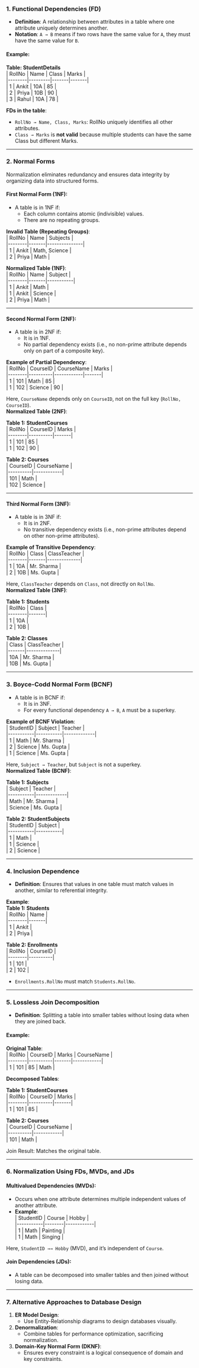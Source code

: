 

### **1. Functional Dependencies (FD)**
- **Definition**: A relationship between attributes in a table where one attribute uniquely determines another.
- **Notation**: `A → B` means if two rows have the same value for `A`, they must have the same value for `B`.

#### Example:
**Table: StudentDetails**  
| RollNo | Name    | Class | Marks |  
|--------|---------|-------|-------|  
| 1      | Ankit   | 10A   | 85    |  
| 2      | Priya   | 10B   | 90    |  
| 3      | Rahul   | 10A   | 78    |  

**FDs in the table**:  
- `RollNo → Name, Class, Marks`: RollNo uniquely identifies all other attributes.  
- `Class → Marks` is **not valid** because multiple students can have the same Class but different Marks.

---

### **2. Normal Forms**
Normalization eliminates redundancy and ensures data integrity by organizing data into structured forms.

#### **First Normal Form (1NF)**:
- A table is in 1NF if:
  - Each column contains atomic (indivisible) values.
  - There are no repeating groups.

**Invalid Table (Repeating Groups)**:  
| RollNo | Name  | Subjects      |  
|--------|-------|---------------|  
| 1      | Ankit | Math, Science |  
| 2      | Priya | Math          |  

**Normalized Table (1NF)**:  
| RollNo | Name  | Subject   |  
|--------|-------|-----------|  
| 1      | Ankit | Math      |  
| 1      | Ankit | Science   |  
| 2      | Priya | Math      |  

---

#### **Second Normal Form (2NF)**:
- A table is in 2NF if:
  - It is in 1NF.
  - No partial dependency exists (i.e., no non-prime attribute depends only on part of a composite key).

**Example of Partial Dependency**:  
| RollNo | CourseID | CourseName | Marks |  
|--------|----------|------------|-------|  
| 1      | 101      | Math       | 85    |  
| 1      | 102      | Science    | 90    |  

Here, `CourseName` depends only on `CourseID`, not on the full key (`RollNo, CourseID`).  
**Normalized Table (2NF)**:  

**Table 1: StudentCourses**  
| RollNo | CourseID | Marks |  
|--------|----------|-------|  
| 1      | 101      | 85    |  
| 1      | 102      | 90    |  

**Table 2: Courses**  
| CourseID | CourseName |  
|----------|------------|  
| 101      | Math       |  
| 102      | Science    |  

---

#### **Third Normal Form (3NF)**:
- A table is in 3NF if:
  - It is in 2NF.
  - No transitive dependency exists (i.e., non-prime attributes depend on other non-prime attributes).

**Example of Transitive Dependency**:  
| RollNo | Class | ClassTeacher |  
|--------|-------|--------------|  
| 1      | 10A   | Mr. Sharma   |  
| 2      | 10B   | Ms. Gupta    |  

Here, `ClassTeacher` depends on `Class`, not directly on `RollNo`.  
**Normalized Table (3NF)**:  

**Table 1: Students**  
| RollNo | Class |  
|--------|-------|  
| 1      | 10A   |  
| 2      | 10B   |  

**Table 2: Classes**  
| Class | ClassTeacher |  
|-------|--------------|  
| 10A   | Mr. Sharma   |  
| 10B   | Ms. Gupta    |  

---

### **3. Boyce-Codd Normal Form (BCNF)**
- A table is in BCNF if:
  - It is in 3NF.
  - For every functional dependency `A → B`, `A` must be a superkey.

**Example of BCNF Violation**:  
| StudentID | Subject   | Teacher     |  
|-----------|-----------|-------------|  
| 1         | Math      | Mr. Sharma  |  
| 2         | Science   | Ms. Gupta   |  
| 1         | Science   | Ms. Gupta   |  

Here, `Subject → Teacher`, but `Subject` is not a superkey.  
**Normalized Table (BCNF)**:  

**Table 1: Subjects**  
| Subject   | Teacher     |  
|-----------|-------------|  
| Math      | Mr. Sharma  |  
| Science   | Ms. Gupta   |  

**Table 2: StudentSubjects**  
| StudentID | Subject   |  
|-----------|-----------|  
| 1         | Math      |  
| 1         | Science   |  
| 2         | Science   |  

---

### **4. Inclusion Dependence**
- **Definition**: Ensures that values in one table must match values in another, similar to referential integrity.

**Example**:  
**Table 1: Students**  
| RollNo | Name  |  
|--------|-------|  
| 1      | Ankit |  
| 2      | Priya |  

**Table 2: Enrollments**  
| RollNo | CourseID |  
|--------|----------|  
| 1      | 101      |  
| 2      | 102      |  
- `Enrollments.RollNo` must match `Students.RollNo`.

---

### **5. Lossless Join Decomposition**
- **Definition**: Splitting a table into smaller tables without losing data when they are joined back.

#### Example:
**Original Table**:  
| RollNo | CourseID | Marks | CourseName |  
|--------|----------|-------|------------|  
| 1      | 101      | 85    | Math       |  

**Decomposed Tables**:  

**Table 1: StudentCourses**  
| RollNo | CourseID | Marks |  
|--------|----------|-------|  
| 1      | 101      | 85    |  

**Table 2: Courses**  
| CourseID | CourseName |  
|----------|------------|  
| 101      | Math       |  

Join Result: Matches the original table.

---

### **6. Normalization Using FDs, MVDs, and JDs**
#### **Multivalued Dependencies (MVDs)**:
- Occurs when one attribute determines multiple independent values of another attribute.
- **Example**:  
  | StudentID | Course | Hobby      |  
  |-----------|--------|------------|  
  | 1         | Math   | Painting   |  
  | 1         | Math   | Singing    |  

Here, `StudentID →→ Hobby` (MVD), and it’s independent of `Course`.

#### **Join Dependencies (JDs)**:
- A table can be decomposed into smaller tables and then joined without losing data.

---

### **7. Alternative Approaches to Database Design**
1. **ER Model Design**:
   - Use Entity-Relationship diagrams to design databases visually.
2. **Denormalization**:
   - Combine tables for performance optimization, sacrificing normalization.
3. **Domain-Key Normal Form (DKNF)**:
   - Ensures every constraint is a logical consequence of domain and key constraints.


